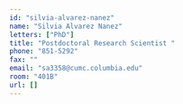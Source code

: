 ```yaml
---
id: "silvia-alvarez-nanez"
name: "Silvia Alvarez Nanez"
letters: ["PhD"]
title: "Postdoctoral Research Scientist "
phone: "851-5292"
fax: ""
email: "sa3358@cumc.columbia.edu"
room: "401B"
url: []
---
```

